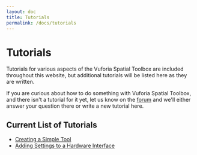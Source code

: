 ```yaml
---
layout: doc
title: Tutorials
permalink: /docs/tutorials
---
```


# Tutorials

Tutorials for various aspects of the Vuforia Spatial Toolbox are included throughout this
website, but additional tutorials will be listed here as they are written.

If you are curious about how to do something with Vuforia Spatial Toolbox, and there isn't a
tutorial for it yet, let us know on the [forum](http://forum.spatialtoolbox.vuforia.com) and we'll
either answer your question there or write a new tutorial here.

## Current List of Tutorials

- [Creating a Simple Tool](../develop/spatial-tools/tutorial)
- [Adding Settings to a Hardware Interface](./adding-settings-to-hardware-interface)
